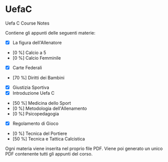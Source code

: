 # UefaC
Uefa C Course Notes

Contiene gli appunti delle seguenti materie:

- [x] La figura dell'Allenatore
- [0 %] Calcio a 5
- [0 %] Calcio Femminile
- [x] Carte Federali
- [70 %] Diritti dei Bambini
- [x] Giustizia Sportiva
- [x] Introduzione Uefa C
- [50 %] Medicina dello Sport
- [0 %] Metodologia dell'Allenamento
- [0 %] Psicopedagogia
- [x] Regolamento di Gioco
- [0 %] Tecnica del Portiere
- [50 %] Tecnica e Tattica Calcistica


Ogni materia viene inserita nel proprio file PDF. Viene poi generato un unico PDF contenente tutti gli appunti del corso.